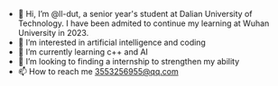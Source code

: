 - 👋 Hi, I’m @ll-dut, a senior year's student at Dalian University of Technology. I have been admited to continue my learning at Wuhan University in 2023.
- 👀 I’m interested in artificial intelligence and coding
- 🌱 I’m currently learning c++ and AI
- 💞️ I’m looking to finding a internship to strengthen my ability 
- 📫 How to reach me 3553256955@qq.com

<!---
ll-dut/ll-dut is a ✨ special ✨ repository because its `README.md` (this file) appears on your GitHub profile.
You can click the Preview link to take a look at your changes.
--->
